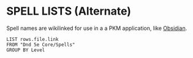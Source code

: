 # SPELL LISTS (Alternate)

Spell names are wikilinked for use in a a PKM application, like [Obsidian](https://obsidian.md).

```dataview
LIST rows.file.link
FROM "Dnd 5e Core/Spells"
GROUP BY Level
```

